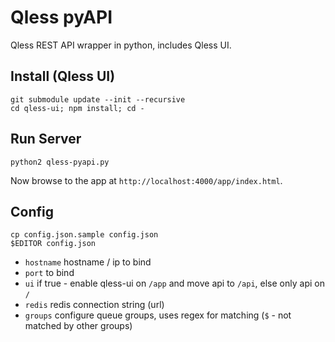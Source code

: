 # Qless pyAPI

Qless REST API wrapper in python, includes Qless UI.

## Install (Qless UI)

```
git submodule update --init --recursive
cd qless-ui; npm install; cd -
```


## Run Server

```
python2 qless-pyapi.py
```

Now browse to the app at `http://localhost:4000/app/index.html`.


## Config
```
cp config.json.sample config.json
$EDITOR config.json
```

* `hostname` hostname / ip to bind
* `port` to bind
* `ui` if true - enable qless-ui on `/app` and move api to `/api`, else only api on `/`
* `redis` redis connection string (url)
* `groups` configure queue groups, uses regex for matching (`$` - not matched by other groups)